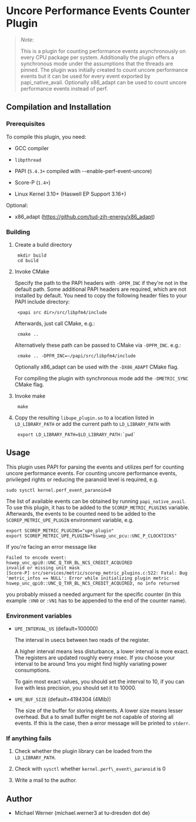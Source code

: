 # Uncore Performance Events Counter Plugin

> *Note:*
>
> This is a plugin for counting performance events asynchronously on every CPU package per system.
> Additionally the plugin offers a synchronous mode under the assumptions that the threads are pinned.
> The plugin was initially created to count uncore performance events but it can be used for every
> event exported by papi\_native\_avail.
> Optionally x86_adapt can be used to count uncore performance events instead of perf.

## Compilation and Installation

### Prerequisites

To compile this plugin, you need:

* GCC compiler

* `libpthread`

* PAPI (`5.4.3+` compiled with --enable-perf-event-uncore)

* Score-P (`1.4+`)

* Linux Kernel 3.10+ (Haswell EP Support 3.16+)

Optional:

* x86_adapt (https://github.com/tud-zih-energy/x86_adapt)

### Building

1. Create a build directory

        mkdir build
        cd build

2. Invoke CMake

    Specify the path to the PAPI headers with `-DPFM_INC` if they're not in the default path.
    Some additional PAPI headers are required, which are not installed by default.
    You need to copy the following header files to your PAPI include directory:

        <papi src dir>/src/libpfm4/include

    Afterwards, just call CMake, e.g.:

        cmake ..

    Alternatively these path can be passed to CMake via `-DPFM_INC`. e.g.:

        cmake .. -DPFM_INC=~/papi/src/libpfm4/include

    Optionally x86_adapt can be used with the `-DX86_ADAPT` CMake flag.

    For compiling the plugin with synchronous mode add the `-DMETRIC_SYNC` CMake flag.

3. Invoke make

        make

4. Copy the resulting `libupe_plugin.so` to a location listed in `LD_LIBRARY_PATH` or add the
    current path to `LD_LIBRARY_PATH` with

        export LD_LIBRARY_PATH=$LD_LIBRARY_PATH:`pwd`

## Usage

This plugin uses PAPI for parsing the events and utilizes perf for counting uncore performance
events. For counting uncore performance events, privileged rights or reducing the paranoid level is
required, e.g.

    sudo sysctl kernel.perf_event_paranoid=0

The list of available events can be obtained by running `papi_native_avail`. To use this plugin, it
has to be added to the `SCOREP_METRIC_PLUGINS` variable. Afterwards, the events to be counted need
to be added to the `SCOREP_METRIC_UPE_PLUGIN` environment variable, e.g.

    export SCOREP_METRIC_PLUGINS="upe_plugin"
    export SCOREP_METRIC_UPE_PLUGIN="hswep_unc_pcu::UNC_P_CLOCKTICKS"

If you're facing an error message like

    Failed to encode event: hswep_unc_qpi0::UNC_Q_TXR_BL_NCS_CREDIT_ACQUIRED
    invalid or missing unit mask
    [Score-P] src/services/metric/scorep_metric_plugins.c:522: Fatal: Bug 'metric_infos == NULL': Error while initializing plugin metric hswep_unc_qpi0::UNC_Q_TXR_BL_NCS_CREDIT_ACQUIRED, no info returned

you probably missed a needed argument for the specific counter (in this example `:VN0` or `:VN1` has
to be appended to the end of the counter name).

### Environment variables

* `UPE_INTERVAL_US` (default=100000)

    The interval in usecs between two reads of the register.

    A higher interval means less disturbance, a lower interval is more exact. The registers are
    updated roughly every msec. If you choose your interval to be around 1ms you might find highly
    variating power consumptions.

    To gain most exact values, you should set the interval to 10, if you can live with less
    precision, you should set it to 10000.

* `UPE_BUF_SIZE` (default=4194304 (4Mib))

    The size of the buffer for storing elements. A lower size means lesser overhead. But a to small
    buffer might be not capable of storing all events. If this is the case, then a error message
    will be printed to `stderr`.

### If anything fails

1. Check whether the plugin library can be loaded from the `LD_LIBRARY_PATH`.

2. Check with `sysctl` whether `kernel.perf\_event\_paranoid` is 0

3. Write a mail to the author.

## Author

* Michael Werner (michael.werner3 at tu-dresden dot de)
